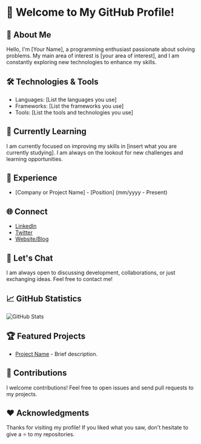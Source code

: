# 👋 Welcome to My GitHub Profile!

## 🚀 About Me
Hello, I'm [Your Name], a programming enthusiast passionate about solving problems. My main area of interest is [your area of interest], and I am constantly exploring new technologies to enhance my skills.

## 🛠️ Technologies & Tools
- Languages: [List the languages you use]
- Frameworks: [List the frameworks you use]
- Tools: [List the tools and technologies you use]

## 🌱 Currently Learning
I am currently focused on improving my skills in [insert what you are currently studying]. I am always on the lookout for new challenges and learning opportunities.

## 💼 Experience
- [Company or Project Name] - [Position] (mm/yyyy - Present)

## 🌐 Connect
- [LinkedIn](https://www.linkedin.com/in/severoleonardo/)
- [Twitter](your-twitter)
- [Website/Blog](your-website)

## 💬 Let's Chat
I am always open to discussing development, collaborations, or just exchanging ideas. Feel free to contact me!

## 📈 GitHub Statistics
![GitHub Stats](https://github-readme-stats.vercel.app/api?username=your-username&show_icons=true&theme=radical)

## 🏆 Featured Projects
- [Project Name](project-link) - Brief description.

## 🤝 Contributions
I welcome contributions! Feel free to open issues and send pull requests to my projects.

## ❤️ Acknowledgments
Thanks for visiting my profile! If you liked what you saw, don't hesitate to give a ⭐️ to my repositories.
